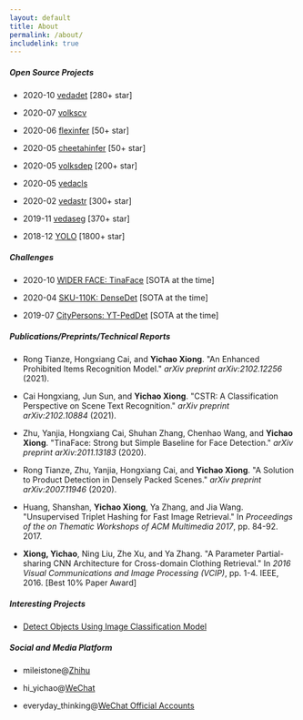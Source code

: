```yaml
---
layout: default
title: About
permalink: /about/
includelink: true
---
```


##### Open Source Projects

- 2020-10 [vedadet](https://github.com/Media-Smart/vedadet) [280+ star]

- 2020-07 [volkscv](https://github.com/Media-Smart/volkscv)

- 2020-06 [flexinfer](https://github.com/Media-Smart/flexinfer) [50+ star]

- 2020-05 [cheetahinfer](https://github.com/Media-Smart/cheetahinfer) [50+ star]

- 2020-05 [volksdep](https://github.com/Media-Smart/volksdep) [200+ star]

- 2020-05 [vedacls](https://github.com/Media-Smart/vedacls)

- 2020-02 [vedastr](https://github.com/Media-Smart/vedastr) [300+ star]

- 2019-11 [vedaseg](https://github.com/Media-Smart/vedaseg) [370+ star]

- 2018-12 [YOLO](https://github.com/Tencent/ObjectDetection-OneStageDet) [1800+ star]

##### Challenges

- 2020-10 [WIDER FACE: TinaFace](https://github.com/Media-Smart/vedadet/tree/main/configs/trainval/tinaface) [SOTA at the time]

- 2020-04 [SKU-110K: DenseDet](https://github.com/Media-Smart/SKU110K-DenseDet) [SOTA at the time]

- 2019-07 [CityPersons: YT-PedDet](https://github.com/cvgroup-njust/CityPersons) [SOTA at the time]

##### Publications/Preprints/Technical Reports

- Rong Tianze, Hongxiang Cai, and **Yichao Xiong**. "An Enhanced Prohibited Items Recognition Model." *arXiv preprint arXiv:2102.12256* (2021).

- Cai Hongxiang, Jun Sun, and **Yichao Xiong**. "CSTR: A Classification Perspective on Scene Text Recognition." *arXiv preprint arXiv:2102.10884* (2021).

- Zhu, Yanjia, Hongxiang Cai, Shuhan Zhang, Chenhao Wang, and **Yichao Xiong**. "TinaFace: Strong but Simple Baseline for Face Detection." *arXiv preprint arXiv:2011.13183* (2020).

- Rong Tianze, Zhu, Yanjia, Hongxiang Cai, and **Yichao Xiong**. "A Solution to Product Detection in Densely Packed Scenes." *arXiv preprint arXiv:2007.11946* (2020).

- Huang, Shanshan, **Yichao Xiong**, Ya Zhang, and Jia Wang. "Unsupervised Triplet Hashing for Fast Image Retrieval." In *Proceedings of the on Thematic Workshops of ACM Multimedia 2017*, pp. 84-92. 2017.

- **Xiong, Yichao**, Ning Liu, Zhe Xu, and Ya Zhang. "A Parameter Partial-sharing CNN Architecture for Cross-domain Clothing Retrieval." In *2016 Visual Communications and Image Processing (VCIP)*, pp. 1-4. IEEE, 2016. [Best 10% Paper Award]

##### Interesting Projects

- [Detect Objects Using Image Classification Model](https://github.com/Media-Smart/cls2det)

##### Social and Media Platform

- mileistone@[Zhihu](https://zhihu.com)

- hi_yichao@[WeChat](https://weixin.qq.com/)

- everyday_thinking@[WeChat Official Accounts](https://weixin.qq.com/)
